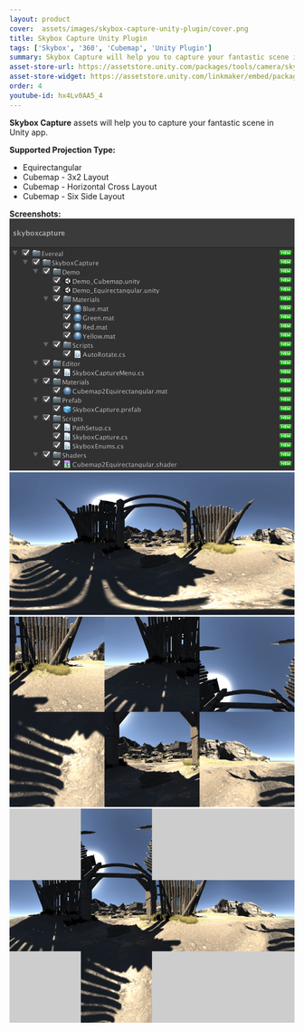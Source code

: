 ```yaml
---
layout: product
cover:  assets/images/skybox-capture-unity-plugin/cover.png
title: Skybox Capture Unity Plugin
tags: ['Skybox', '360', 'Cubemap', 'Unity Plugin']
summary: Skybox Capture will help you to capture your fantastic scene in Unity application.
asset-store-url: https://assetstore.unity.com/packages/tools/camera/skybox-capture-93266?aid=1100l9ebS
asset-store-widget: https://assetstore.unity.com/linkmaker/embed/package/93266/widget?aid=1100l9ebS
order: 4
youtube-id: hx4Lv0AA5_4
---
```


<b>Skybox Capture</b> assets will help you to capture your fantastic scene in Unity app.

<b>Supported Projection Type:</b>
* Equirectangular
* Cubemap - 3x2 Layout
* Cubemap - Horizontal Cross Layout
* Cubemap - Six Side Layout

<b>Screenshots:</b>
![Skybox Capture Screenshot 1](/assets/images/skybox-capture-unity-plugin/screenshot-1.png)
![Skybox Capture Screenshot 2](/assets/images/skybox-capture-unity-plugin/screenshot-2.png)
![Skybox Capture Screenshot 3](/assets/images/skybox-capture-unity-plugin/screenshot-3.png)
![Skybox Capture Screenshot 4](/assets/images/skybox-capture-unity-plugin/screenshot-4.png)